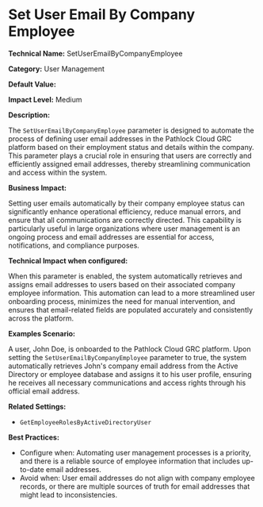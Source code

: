# Set User Email By Company Employee

**Technical Name:** SetUserEmailByCompanyEmployee

**Category:** User Management

**Default Value:**

**Impact Level:** Medium

**Description:**

The `SetUserEmailByCompanyEmployee` parameter is designed to automate the process of defining user email addresses in the Pathlock Cloud GRC platform based on their employment status and details within the company. This parameter plays a crucial role in ensuring that users are correctly and efficiently assigned email addresses, thereby streamlining communication and access within the system.

**Business Impact:**

Setting user emails automatically by their company employee status can significantly enhance operational efficiency, reduce manual errors, and ensure that all communications are correctly directed. This capability is particularly useful in large organizations where user management is an ongoing process and email addresses are essential for access, notifications, and compliance purposes.

**Technical Impact when configured:**

When this parameter is enabled, the system automatically retrieves and assigns email addresses to users based on their associated company employee information. This automation can lead to a more streamlined user onboarding process, minimizes the need for manual intervention, and ensures that email-related fields are populated accurately and consistently across the platform.

**Examples Scenario:**

A user, John Doe, is onboarded to the Pathlock Cloud GRC platform. Upon setting the `SetUserEmailByCompanyEmployee` parameter to true, the system automatically retrieves John's company email address from the Active Directory or employee database and assigns it to his user profile, ensuring he receives all necessary communications and access rights through his official email address.

**Related Settings:**

- `GetEmployeeRolesByActiveDirectoryUser`

**Best Practices:** 

- Configure when: Automating user management processes is a priority, and there is a reliable source of employee information that includes up-to-date email addresses.
- Avoid when: User email addresses do not align with company employee records, or there are multiple sources of truth for email addresses that might lead to inconsistencies.